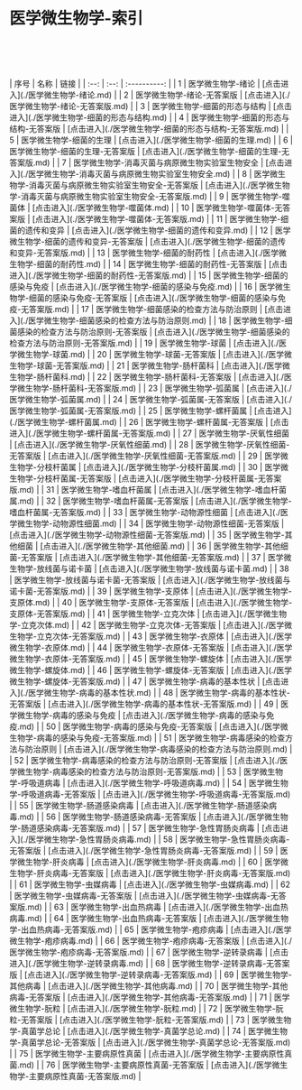 # 医学微生物学-索引
<br>
<br>
<br>
<br>
| 序号 | 名称 |     链接     |
| :--: | :--: | :----------: |
| 1 | 医学微生物学-绪论 | [点击进入](./医学微生物学-绪论.md) |
| 2 | 医学微生物学-绪论-无答案版 | [点击进入](./医学微生物学-绪论-无答案版.md) |
| 3 | 医学微生物学-细菌的形态与结构 | [点击进入](./医学微生物学-细菌的形态与结构.md) |
| 4 | 医学微生物学-细菌的形态与结构-无答案版 | [点击进入](./医学微生物学-细菌的形态与结构-无答案版.md) |
| 5 | 医学微生物学-细菌的生理 | [点击进入](./医学微生物学-细菌的生理.md) |
| 6 | 医学微生物学-细菌的生理-无答案版 | [点击进入](./医学微生物学-细菌的生理-无答案版.md) |
| 7 | 医学微生物学-消毒灭菌与病原微生物实验室生物安全 | [点击进入](./医学微生物学-消毒灭菌与病原微生物实验室生物安全.md) |
| 8 | 医学微生物学-消毒灭菌与病原微生物实验室生物安全-无答案版 | [点击进入](./医学微生物学-消毒灭菌与病原微生物实验室生物安全-无答案版.md) |
| 9 | 医学微生物学-噬菌体 | [点击进入](./医学微生物学-噬菌体.md) |
| 10 | 医学微生物学-噬菌体-无答案版 | [点击进入](./医学微生物学-噬菌体-无答案版.md) |
| 11 | 医学微生物学-细菌的遗传和变异 | [点击进入](./医学微生物学-细菌的遗传和变异.md) |
| 12 | 医学微生物学-细菌的遗传和变异-无答案版 | [点击进入](./医学微生物学-细菌的遗传和变异-无答案版.md) |
| 13 | 医学微生物学-细菌的耐药性 | [点击进入](./医学微生物学-细菌的耐药性.md) |
| 14 | 医学微生物学-细菌的耐药性-无答案版 | [点击进入](./医学微生物学-细菌的耐药性-无答案版.md) |
| 15 | 医学微生物学-细菌的感染与免疫 | [点击进入](./医学微生物学-细菌的感染与免疫.md) |
| 16 | 医学微生物学-细菌的感染与免疫-无答案版 | [点击进入](./医学微生物学-细菌的感染与免疫-无答案版.md) |
| 17 | 医学微生物学-细菌感染的检查方法与防治原则 | [点击进入](./医学微生物学-细菌感染的检查方法与防治原则.md) |
| 18 | 医学微生物学-细菌感染的检查方法与防治原则-无答案版 | [点击进入](./医学微生物学-细菌感染的检查方法与防治原则-无答案版.md) |
| 19 | 医学微生物学-球菌 | [点击进入](./医学微生物学-球菌.md) |
| 20 | 医学微生物学-球菌-无答案版 | [点击进入](./医学微生物学-球菌-无答案版.md) |
| 21 | 医学微生物学-肠杆菌科 | [点击进入](./医学微生物学-肠杆菌科.md) |
| 22 | 医学微生物学-肠杆菌科-无答案版 | [点击进入](./医学微生物学-肠杆菌科-无答案版.md) |
| 23 | 医学微生物学-弧菌属 | [点击进入](./医学微生物学-弧菌属.md) |
| 24 | 医学微生物学-弧菌属-无答案版 | [点击进入](./医学微生物学-弧菌属-无答案版.md) |
| 25 | 医学微生物学-螺杆菌属 | [点击进入](./医学微生物学-螺杆菌属.md) |
| 26 | 医学微生物学-螺杆菌属-无答案版 | [点击进入](./医学微生物学-螺杆菌属-无答案版.md) |
| 27 | 医学微生物学-厌氧性细菌 | [点击进入](./医学微生物学-厌氧性细菌.md) |
| 28 | 医学微生物学-厌氧性细菌-无答案版 | [点击进入](./医学微生物学-厌氧性细菌-无答案版.md) |
| 29 | 医学微生物学-分枝杆菌属 | [点击进入](./医学微生物学-分枝杆菌属.md) |
| 30 | 医学微生物学-分枝杆菌属-无答案版 | [点击进入](./医学微生物学-分枝杆菌属-无答案版.md) |
| 31 | 医学微生物学-嗜血杆菌属 | [点击进入](./医学微生物学-嗜血杆菌属.md) |
| 32 | 医学微生物学-嗜血杆菌属-无答案版 | [点击进入](./医学微生物学-嗜血杆菌属-无答案版.md) |
| 33 | 医学微生物学-动物源性细菌 | [点击进入](./医学微生物学-动物源性细菌.md) |
| 34 | 医学微生物学-动物源性细菌-无答案版 | [点击进入](./医学微生物学-动物源性细菌-无答案版.md) |
| 35 | 医学微生物学-其他细菌 | [点击进入](./医学微生物学-其他细菌.md) |
| 36 | 医学微生物学-其他细菌-无答案版 | [点击进入](./医学微生物学-其他细菌-无答案版.md) |
| 37 | 医学微生物学-放线菌与诺卡菌 | [点击进入](./医学微生物学-放线菌与诺卡菌.md) |
| 38 | 医学微生物学-放线菌与诺卡菌-无答案版 | [点击进入](./医学微生物学-放线菌与诺卡菌-无答案版.md) |
| 39 | 医学微生物学-支原体 | [点击进入](./医学微生物学-支原体.md) |
| 40 | 医学微生物学-支原体-无答案版 | [点击进入](./医学微生物学-支原体-无答案版.md) |
| 41 | 医学微生物学-立克次体 | [点击进入](./医学微生物学-立克次体.md) |
| 42 | 医学微生物学-立克次体-无答案版 | [点击进入](./医学微生物学-立克次体-无答案版.md) |
| 43 | 医学微生物学-衣原体 | [点击进入](./医学微生物学-衣原体.md) |
| 44 | 医学微生物学-衣原体-无答案版 | [点击进入](./医学微生物学-衣原体-无答案版.md) |
| 45 | 医学微生物学-螺旋体 | [点击进入](./医学微生物学-螺旋体.md) |
| 46 | 医学微生物学-螺旋体-无答案版 | [点击进入](./医学微生物学-螺旋体-无答案版.md) |
| 47 | 医学微生物学-病毒的基本性状 | [点击进入](./医学微生物学-病毒的基本性状.md) |
| 48 | 医学微生物学-病毒的基本性状-无答案版 | [点击进入](./医学微生物学-病毒的基本性状-无答案版.md) |
| 49 | 医学微生物学-病毒的感染与免疫 | [点击进入](./医学微生物学-病毒的感染与免疫.md) |
| 50 | 医学微生物学-病毒的感染与免疫-无答案版 | [点击进入](./医学微生物学-病毒的感染与免疫-无答案版.md) |
| 51 | 医学微生物学-病毒感染的检查方法与防治原则 | [点击进入](./医学微生物学-病毒感染的检查方法与防治原则.md) |
| 52 | 医学微生物学-病毒感染的检查方法与防治原则-无答案版 | [点击进入](./医学微生物学-病毒感染的检查方法与防治原则-无答案版.md) |
| 53 | 医学微生物学-呼吸道病毒 | [点击进入](./医学微生物学-呼吸道病毒.md) |
| 54 | 医学微生物学-呼吸道病毒-无答案版 | [点击进入](./医学微生物学-呼吸道病毒-无答案版.md) |
| 55 | 医学微生物学-肠道感染病毒 | [点击进入](./医学微生物学-肠道感染病毒.md) |
| 56 | 医学微生物学-肠道感染病毒-无答案版 | [点击进入](./医学微生物学-肠道感染病毒-无答案版.md) |
| 57 | 医学微生物学-急性胃肠炎病毒 | [点击进入](./医学微生物学-急性胃肠炎病毒.md) |
| 58 | 医学微生物学-急性胃肠炎病毒-无答案版 | [点击进入](./医学微生物学-急性胃肠炎病毒-无答案版.md) |
| 59 | 医学微生物学-肝炎病毒 | [点击进入](./医学微生物学-肝炎病毒.md) |
| 60 | 医学微生物学-肝炎病毒-无答案版 | [点击进入](./医学微生物学-肝炎病毒-无答案版.md) |
| 61 | 医学微生物学-虫媒病毒 | [点击进入](./医学微生物学-虫媒病毒.md) |
| 62 | 医学微生物学-虫媒病毒-无答案版 | [点击进入](./医学微生物学-虫媒病毒-无答案版.md) |
| 63 | 医学微生物学-出血热病毒 | [点击进入](./医学微生物学-出血热病毒.md) |
| 64 | 医学微生物学-出血热病毒-无答案版 | [点击进入](./医学微生物学-出血热病毒-无答案版.md) |
| 65 | 医学微生物学-疱疹病毒 | [点击进入](./医学微生物学-疱疹病毒.md) |
| 66 | 医学微生物学-疱疹病毒-无答案版 | [点击进入](./医学微生物学-疱疹病毒-无答案版.md) |
| 67 | 医学微生物学-逆转录病毒 | [点击进入](./医学微生物学-逆转录病毒.md) |
| 68 | 医学微生物学-逆转录病毒-无答案版 | [点击进入](./医学微生物学-逆转录病毒-无答案版.md) |
| 69 | 医学微生物学-其他病毒 | [点击进入](./医学微生物学-其他病毒.md) |
| 70 | 医学微生物学-其他病毒-无答案版 | [点击进入](./医学微生物学-其他病毒-无答案版.md) |
| 71 | 医学微生物学-朊粒 | [点击进入](./医学微生物学-朊粒.md) |
| 72 | 医学微生物学-朊粒-无答案版 | [点击进入](./医学微生物学-朊粒-无答案版.md) |
| 73 | 医学微生物学-真菌学总论 | [点击进入](./医学微生物学-真菌学总论.md) |
| 74 | 医学微生物学-真菌学总论-无答案版 | [点击进入](./医学微生物学-真菌学总论-无答案版.md) |
| 75 | 医学微生物学-主要病原性真菌 | [点击进入](./医学微生物学-主要病原性真菌.md) |
| 76 | 医学微生物学-主要病原性真菌-无答案版 | [点击进入](./医学微生物学-主要病原性真菌-无答案版.md) |

